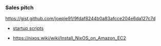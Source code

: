 ### Sales pitch
https://gist.github.com/joepie91/9fdaf8244b0a83afcce204e6da127c7d

* [startup scripts](https://gist.github.com/CMCDragonkai/42bd028478d8183162ea7d9b69cd5e31)

* https://nixos.wiki/wiki/Install_NixOS_on_Amazon_EC2